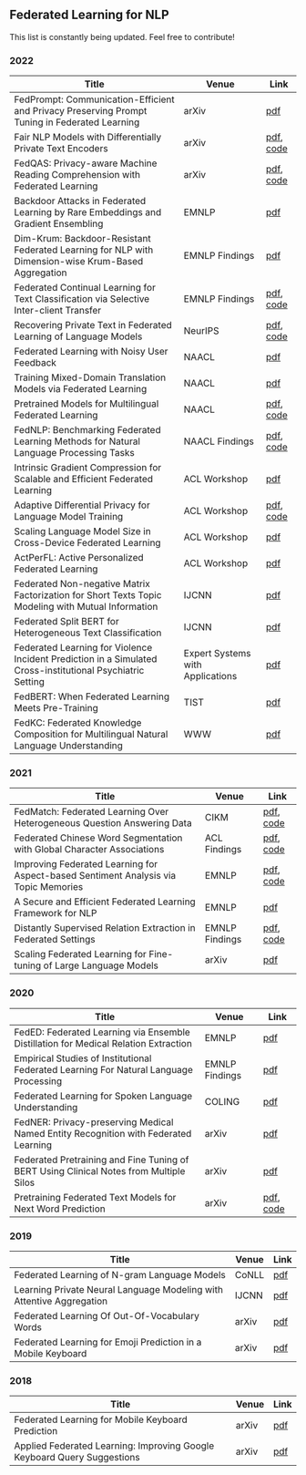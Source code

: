 ## Federated Learning for NLP
This list is constantly being updated. Feel free to contribute!


### 2022
| Title | Venue | Link |
| --- | --- | --- |
| FedPrompt: Communication-Efficient and Privacy Preserving Prompt Tuning in Federated Learning | arXiv | [pdf](https://arxiv.org/pdf/2208.12268.pdf) |
| Fair NLP Models with Differentially Private Text Encoders | arXiv | [pdf](https://arxiv.org/pdf/2205.06135.pdf), [code](https://github.com/saist1993/DPNLP) |
| FedQAS: Privacy-aware Machine Reading Comprehension with Federated Learning | arXiv | [pdf](https://arxiv.org/pdf/2202.04742.pdf), [code](https://github.com/aitmlouk/FEDn-client-FedQAS-tf) |
| Backdoor Attacks in Federated Learning by Rare Embeddings and Gradient Ensembling | EMNLP | [pdf](https://arxiv.org/pdf/2204.14017.pdf) |
| Dim-Krum: Backdoor-Resistant Federated Learning for NLP with Dimension-wise Krum-Based Aggregation | EMNLP Findings | [pdf](https://arxiv.org/pdf/2210.06894.pdf) |
| Federated Continual Learning for Text Classification via Selective Inter-client Transfer | EMNLP Findings | [pdf](https://arxiv.org/pdf/2210.06101.pdf), [code](https://github.com/RaiPranav/FCL-FedSeIT) |
| Recovering Private Text in Federated Learning of Language Models | NeurIPS | [pdf](https://openreview.net/pdf?id=dqgzfhHd2-), [code](https://github.com/Princeton-SysML/FILM) |
| Federated Learning with Noisy User Feedback | NAACL | [pdf](https://aclanthology.org/2022.naacl-main.196.pdf) |
| Training Mixed-Domain Translation Models via Federated Learning | NAACL | [pdf](https://aclanthology.org/2022.naacl-main.186.pdf) |
| Pretrained Models for Multilingual Federated Learning| NAACL | [pdf](https://arxiv.org/pdf/2206.02291.pdf), [code](https://github.com/orionw/Multilingual-Federated-Learning) |
| FedNLP: Benchmarking Federated Learning Methods for Natural Language Processing Tasks | NAACL Findings | [pdf](https://aclanthology.org/2022.findings-naacl.13.pdf), [code](https://github.com/FedML-AI/FedNLP) |
| Intrinsic Gradient Compression for Scalable and Efficient Federated Learning | ACL Workshop | [pdf](https://aclanthology.org/2022.fl4nlp-1.4.pdf) |
| Adaptive Differential Privacy for Language Model Training | ACL Workshop | [pdf](https://aclanthology.org/2022.fl4nlp-1.3.pdf), [code](https://github.com/flamewei123/ADP) |
| Scaling Language Model Size in Cross-Device Federated Learning | ACL Workshop | [pdf](https://aclanthology.org/2022.fl4nlp-1.2.pdf) |
| ActPerFL: Active Personalized Federated Learning | ACL Workshop | [pdf](https://aclanthology.org/2022.fl4nlp-1.1.pdf) |
| Federated Non-negative Matrix Factorization for Short Texts Topic Modeling with Mutual Information | IJCNN | [pdf](https://arxiv.org/pdf/2205.13300.pdf) |
| Federated Split BERT for Heterogeneous Text Classification | IJCNN | [pdf](https://arxiv.org/pdf/2205.13299.pdf) |
| Federated Learning for Violence Incident Prediction in a Simulated Cross-institutional Psychiatric Setting | Expert Systems with Applications | [pdf](https://arxiv.org/pdf/2205.10234.pdf) |
| FedBERT: When Federated Learning Meets Pre-Training | TIST | [pdf](https://dl.acm.org/doi/pdf/10.1145/3510033) |
| FedKC: Federated Knowledge Composition for Multilingual Natural Language Understanding | WWW | [pdf](https://dl.acm.org/doi/pdf/10.1145/3485447.3511988) |


### 2021
| Title | Venue | Link |
| --- | --- | --- |
| FedMatch: Federated Learning Over Heterogeneous Question Answering Data | CIKM | [pdf](https://dl.acm.org/doi/pdf/10.1145/3459637.3482345), [code](https://github.com/Chriskuei/FedMatch) |
| Federated Chinese Word Segmentation with Global Character Associations | ACL Findings | [pdf](https://aclanthology.org/2021.findings-acl.376.pdf), [code](https://github.com/cuhksz-nlp/GCASeg) |
| Improving Federated Learning for Aspect-based Sentiment Analysis via Topic Memories | EMNLP | [pdf](https://aclanthology.org/2021.emnlp-main.321.pdf), [code](https://github.com/cuhksz-nlp/ASA-TM) |
| A Secure and Efficient Federated Learning Framework for NLP | EMNLP | [pdf](https://aclanthology.org/2021.emnlp-main.606.pdf) |
| Distantly Supervised Relation Extraction in Federated Settings | EMNLP Findings | [pdf](https://aclanthology.org/2021.findings-emnlp.52.pdf), [code](https://github.com/DianboWork/FedDS) |
| Scaling Federated Learning for Fine-tuning of Large Language Models | arXiv | [pdf](https://arxiv.org/pdf/2102.00875.pdf) |


### 2020
| Title | Venue | Link |
| --- | --- | --- |
| FedED: Federated Learning via Ensemble Distillation for Medical Relation Extraction | EMNLP | [pdf](https://aclanthology.org/2020.emnlp-main.165.pdf) |
| Empirical Studies of Institutional Federated Learning For Natural Language Processing | EMNLP Findings | [pdf](https://aclanthology.org/2020.findings-emnlp.55.pdf) |
| Federated Learning for Spoken Language Understanding | COLING | [pdf](https://aclanthology.org/2020.coling-main.310.pdf) |
| FedNER: Privacy-preserving Medical Named Entity Recognition with Federated Learning | arXiv | [pdf](https://arxiv.org/pdf/2003.09288.pdf) |
| Federated Pretraining and Fine Tuning of BERT Using Clinical Notes from Multiple Silos | arXiv | [pdf](https://arxiv.org/pdf/2002.08562.pdf) |
| Pretraining Federated Text Models for Next Word Prediction | arXiv | [pdf](https://arxiv.org/pdf/2005.04828.pdf), [code](https://github.com/federated-learning-experiments/fl-text-models) |


### 2019
| Title | Venue | Link |
| --- | --- | --- |
| Federated Learning of N-gram Language Models | CoNLL | [pdf](https://arxiv.org/pdf/1910.03432.pdf) |
| Learning Private Neural Language Modeling with Attentive Aggregation | IJCNN | [pdf](https://arxiv.org/pdf/1812.07108.pdf) |
| Federated Learning Of Out-Of-Vocabulary Words | arXiv | [pdf](https://arxiv.org/pdf/1903.10635.pdf) |
| Federated Learning for Emoji Prediction in a Mobile Keyboard | arXiv | [pdf](https://arxiv.org/pdf/1906.04329.pdf) |


### 2018
| Title | Venue | Link |
| --- | --- | --- |
| Federated Learning for Mobile Keyboard Prediction | arXiv | [pdf](https://arxiv.org/pdf/1811.03604.pdf) |
| Applied Federated Learning: Improving Google Keyboard Query Suggestions | arXiv | [pdf](https://arxiv.org/pdf/1812.02903.pdf) |
